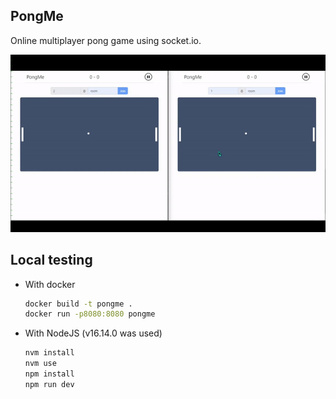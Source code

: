 ## PongMe

Online multiplayer pong game using socket.io.

![demo](./demo.gif)


## Local testing
- With docker
  ```bash
  docker build -t pongme .
  docker run -p8080:8080 pongme
  ```

- With NodeJS (v16.14.0 was used)
  ```bash
  nvm install
  nvm use
  npm install
  npm run dev
  ```
